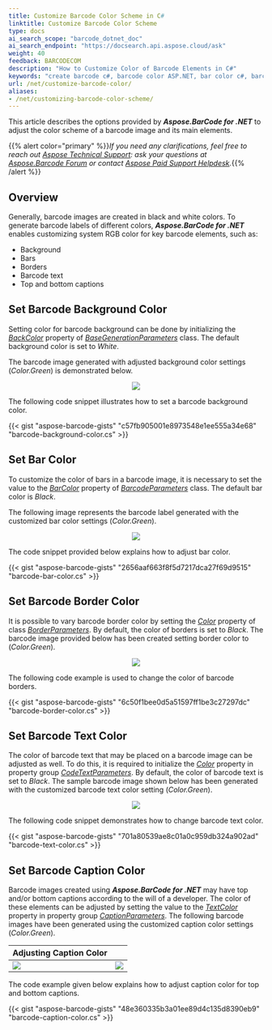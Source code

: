 ```yaml
---
title: Customize Barcode Color Scheme in C#
linktitle: Customize Barcode Color Scheme
type: docs
ai_search_scope: "barcode_dotnet_doc"
ai_search_endpoint: "https://docsearch.api.aspose.cloud/ask"
weight: 40
feedback: BARCODECOM
description: "How to Customize Color of Barcode Elements in C#"
keywords: "create barcode c#, barcode color ASP.NET, bar color c#, barcode text color c#, barcode caption c# .NET, Generate Barcodes, Customize Barcode Image, Change Barcode Color, Set Barcode Color, Generate Colored Barcodes, Barcode Color in Aspose.BarCode for .NET, Work with Barcode Image in Aspose.BarCode for .NET"
url: /net/customize-barcode-color/
aliases:
- /net/customizing-barcode-color-scheme/
---
```

This article describes the options provided by ***Aspose.BarCode for .NET*** to adjust the color scheme of a barcode image and its main elements.

{{% alert color="primary" %}}*If you need any clarifications, feel free to reach out [Aspose Technical Support](/barcode/net/technical-support/): ask your questions at [Aspose.Barcode Forum](https://forum.aspose.com/c/barcode/13) or contact [Aspose Paid Support Helpdesk](https://helpdesk.aspose.com/).*{{% /alert %}}

## **Overview**
Generally, barcode images are created in black and white colors. To generate barcode labels of different colors, ***Aspose.BarCode for .NET*** enables customizing system RGB color for key barcode elements, such as:
- Background
- Bars
- Borders
- Barcode text
- Top and bottom captions

## **Set Barcode Background Color**
Setting color for barcode background can be done by initializing the [*BackColor*](https://reference.aspose.com/barcode/net/aspose.barcode.generation/basegenerationparameters/properties/backcolor) property of [*BaseGenerationParameters*](https://reference.aspose.com/barcode/net/aspose.barcode.generation/basegenerationparameters) class. The default background color is set to *White*.  
  
The barcode image generated with adjusted background color settings (*Color.Green*) is demonstrated below.
   
<p align="center"><image src="colorbackground.png"></p>

The following code snippet illustrates how to set a barcode background color.
    
{{< gist "aspose-barcode-gists" "c57fb905001e8973548e1ee555a34e68" "barcode-background-color.cs" >}} 
  
## **Set Bar Color**
To customize the color of bars in a barcode image, it is necessary to set the value to the [*BarColor*](https://reference.aspose.com/barcode/net/aspose.barcode.generation/barcodeparameters/properties/barcolor) property of [*BarcodeParameters*](https://reference.aspose.com/barcode/net/aspose.barcode.generation/barcodeparameters) class. The default bar color is *Black*.  
  
The following image represents the barcode label generated with the customized bar color settings (*Color.Green*).
  
<p align="center"><image src="colorbarcode.png"></p>
  
The code snippet provided below explains how to adjust bar color.  

{{< gist "aspose-barcode-gists" "2656aaf663f8f5d7217dca27f69d9515" "barcode-bar-color.cs" >}}  

## **Set Barcode Border Color**
It is possible to vary barcode border color by setting the [*Color*](https://reference.aspose.com/barcode/net/aspose.barcode.generation/borderparameters/properties/color) property of class [*BorderParameters*](https://reference.aspose.com/barcode/net/aspose.barcode.generation/borderparameters). By default, the color of borders is set to *Black*. The barcode image provided below has been created setting border color to (*Color.Green*).
  
<p align="center"><image src="colorborder.png"></p>
  
The following code example is used to change the color of barcode borders.  

{{< gist "aspose-barcode-gists" "6c50f1bee0d5a51597ff1be3c27297dc" "barcode-border-color.cs" >}}  

## **Set Barcode Text Color**
The color of barcode text that may be placed on a barcode image can be adjusted as well. To do this, it is required to initialize the [*Color*](https://reference.aspose.com/barcode/net/aspose.barcode.generation/codetextparameters/properties/color) property in property group [*CodeTextParameters*](https://reference.aspose.com/barcode/net/aspose.barcode.generation/barcodeparameters/properties/codetextparameters). By default, the color of barcode text is set to *Black*. The sample barcode image shown below has been generated with the customized barcode text color setting (*Color.Green*).
  
<p align="center"><image src="colorcodetext.png"></p>
  
The following code snippet demonstrates how to change barcode text color.
  
{{< gist "aspose-barcode-gists" "701a80539ae8c01a0c959db324a902ad" "barcode-text-color.cs" >}}  

## **Set Barcode Caption Color**
Barcode images created using ***Aspose.BarCode for .NET*** may have top and/or bottom captions according to the will of a developer. The color of these elements can be adjusted by setting the value to the [*TextColor*](https://reference.aspose.com/barcode/net/aspose.barcode.generation/captionparameters/properties/textcolor) property in property group [*CaptionParameters*](https://reference.aspose.com/barcode/net/aspose.barcode.generation/captionparameters). The following barcode images have been generated using the customized caption color settings (*Color.Green*).
  
|Adjusting Caption Color|   |
|:--| :-: |
|<image src="colorcaptionabove.png">|<image src="colorcaptionbelow.png">|
  
The code example given below explains how to adjust caption color for top and bottom captions.

{{< gist "aspose-barcode-gists" "48e360335b3a01ee89d4c135d8390eb9" "barcode-caption-color.cs" >}}  